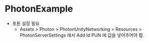 # PhotonExample

* 포톤 설정 필요
  - Assets > Photon > PhotonUnityNetworking > Resources > PhotonServerSettings 에서 Add Id PUN 에 값을 넣어주어야 함.

